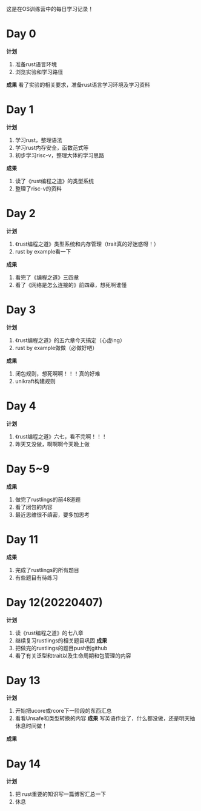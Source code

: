 这是在OS训练营中的每日学习记录！
# Day 0
**计划**
1. 准备rust语言环境
2. 浏览实验和学习路径

**成果** 
看了实验的相关要求，准备rust语言学习环境及学习资料

# Day 1
**计划**
1. 学习rust，整理语法
2. 学习rust内存安全，函数范式等
3. 初步学习risc-v，整理大体的学习思路

**成果**
1. 读了《rust编程之道》的类型系统
2. 整理了risc-v的资料

# Day 2
**计划**
1. 《rust编程之道》类型系统和内存管理（trait真的好迷惑呀！）
2. rust by example看一下

**成果**
1. 看完了《编程之道》三四章
2. 看了《网络是怎么连接的》前四章，想死啊谁懂

# Day 3
**计划**
1. 《rust编程之道》的五六章今天搞定（心虚ing）
2. rust by example做做（必做好吧）

**成果**
1. 闭包规则，想死啊啊！！！真的好难
2. unikraft构建规则
 
# Day 4
**计划**
1. 《rust编程之道》六七，看不完啊！！！
2. 昨天又没做，啊啊啊今天晚上做

# Day 5~9
**成果**
1. 做完了rustlings的前48道题
2. 看了闭包的内容
3. 最近思维很不缜密，要多加思考


# Day 11
**成果**
1. 完成了rustlings的所有题目
2. 有些题目有待练习
# Day 12(20220407)
**计划**
1. 读《rust编程之道》的七八章
2. 继续复习rustlings的相关题目巩固
**成果**
1. 把做完的rustlings的题目push到github
2. 看了有关泛型和trait以及生命周期和包管理的内容

# Day 13
**计划**
1. 开始把ucore或rcore下一阶段的东西汇总
2. 看看Unsafe和类型转换的内容
**成果**
写英语作业了，什么都没做，还是明天抽休息时间做！

**成果**

# Day 14
**计划**
1. 把 rust重要的知识写一篇博客汇总一下
2. 休息





